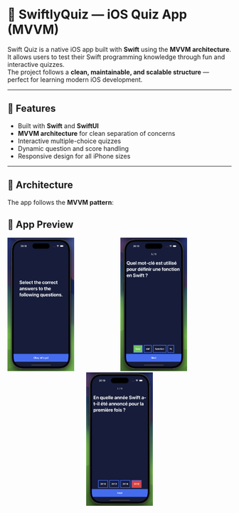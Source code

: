 # 🧠 SwiftlyQuiz — iOS Quiz App (MVVM)

Swift Quiz is a native iOS app built with **Swift** using the **MVVM architecture**.  
It allows users to test their Swift programming knowledge through fun and interactive quizzes.  
The project follows a **clean, maintainable, and scalable structure** — perfect for learning modern iOS development.

---

## 🚀 Features
- Built with **Swift** and **SwiftUI**
- **MVVM architecture** for clean separation of concerns
- Interactive multiple-choice quizzes
- Dynamic question and score handling
- Responsive design for all iPhone sizes

---

## 🧩 Architecture
The app follows the **MVVM pattern**:

## 📱 App Preview
<p align="center">
  <img src="./intro.png" alt="Intro Screen" width="150" height="300" style="margin-right: 100px;">
  <img src="./true.png" alt="Correct Answer" width="150" height="300" style="margin-right: 100px;">
  <img src="./false.png" alt="Wrong Answer" width="150" height="300">
</p>
